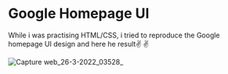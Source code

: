 # Google Homepage UI

While i was practising HTML/CSS, i tried to reproduce the Google homepage UI design and here he result✌ ✌

![Capture web_26-3-2022_03528_](https://user-images.githubusercontent.com/69805539/160214787-16ce3204-268d-45f0-b655-807c448d05b1.jpeg)

